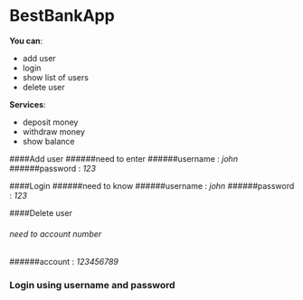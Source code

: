 # BestBankApp
**You can**:

- add user
- login
- show list of users
- delete user


**Services**:

- deposit money
- withdraw money
- show balance


####Add user
######need to enter
######username : *john*
######password : *123*

####Login
######need to know
######username : *john*
######password : *123*

####Delete user
###### need to account number
######account : *123456789*


### Login using username and password

